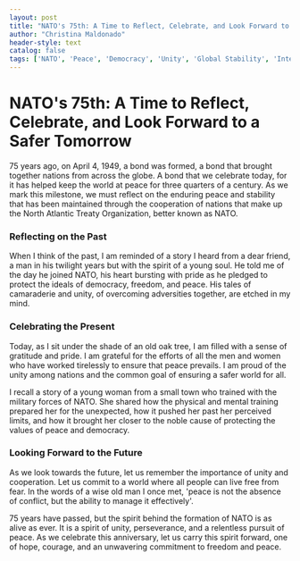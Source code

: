 ```yaml
---
layout: post
title: "NATO's 75th: A Time to Reflect, Celebrate, and Look Forward to a Safer Tomorrow"
author: "Christina Maldonado"
header-style: text
catalog: false
tags: ['NATO', 'Peace', 'Democracy', 'Unity', 'Global Stability', 'International Community']
---
```


# NATO's 75th: A Time to Reflect, Celebrate, and Look Forward to a Safer Tomorrow

75 years ago, on April 4, 1949, a bond was formed, a bond that brought together nations from across the globe. A bond that we celebrate today, for it has helped keep the world at peace for three quarters of a century. As we mark this milestone, we must reflect on the enduring peace and stability that has been maintained through the cooperation of nations that make up the North Atlantic Treaty Organization, better known as NATO.

### Reflecting on the Past

When I think of the past, I am reminded of a story I heard from a dear friend, a man in his twilight years but with the spirit of a young soul. He told me of the day he joined NATO, his heart bursting with pride as he pledged to protect the ideals of democracy, freedom, and peace. His tales of camaraderie and unity, of overcoming adversities together, are etched in my mind.

### Celebrating the Present

Today, as I sit under the shade of an old oak tree, I am filled with a sense of gratitude and pride. I am grateful for the efforts of all the men and women who have worked tirelessly to ensure that peace prevails. I am proud of the unity among nations and the common goal of ensuring a safer world for all.

I recall a story of a young woman from a small town who trained with the military forces of NATO. She shared how the physical and mental training prepared her for the unexpected, how it pushed her past her perceived limits, and how it brought her closer to the noble cause of protecting the values of peace and democracy. 

### Looking Forward to the Future

As we look towards the future, let us remember the importance of unity and cooperation. Let us commit to a world where all people can live free from fear. In the words of a wise old man I once met, 'peace is not the absence of conflict, but the ability to manage it effectively'.

75 years have passed, but the spirit behind the formation of NATO is as alive as ever. It is a spirit of unity, perseverance, and a relentless pursuit of peace. As we celebrate this anniversary, let us carry this spirit forward, one of hope, courage, and an unwavering commitment to freedom and peace.
